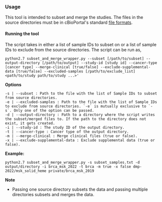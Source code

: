 ### Usage

This tool is intended to subset and merge the studies. The files in the source directories must be in cBioPortal's standard [file formats](https://docs.cbioportal.org/5.1-data-loading/data-loading/file-formats).

#### Running the tool

The script takes in either a list of sample IDs to subset on or a list of sample IDs to exclude from the source directories. The script can be run as,

```
python2.7 subset_and_merge_wrapper.py --subset [/path/to/subset] --output-directory [/path/to/output] --study-id [study id] --cancer-type [cancer type] --merge-clinical [true/false] --exclude-supplemental-data [true/false] --excluded-samples [/path/to/exclude_list] <path/to/study path/to/study ...>'
```

**Options**
```
-s | --subset : Path to the file with the list of Sample IDs to subset from source directories.
-e | --excluded-samples : Path to the file with the list of Sample IDs to exclude from source directories. `-e` is mutually exclusive to `-s`. Only one of the option can be passed.
-d | --output-directory : Path to a directory where the script writes the subset/merged files to. If the path to the directory does not exist, it gets created.
-i | --study-id : The study ID of the output directory.
-t | --cancer-type : Cancer type of the output directory.
-m | --merge-clinical : Merge clinical files (true or false).
-x | --exclude-supplemental-data : Exclude supplemental data (true or false).
```

**Example:**
```
python2.7 subset_and_merge_wrapper.py -s subset_samples.txt -d output/directory -i brca_msk_2022 -t brca -m true -x false dmp-2022/msk_solid_heme private/brca_msk_2019
```


**Note**
- Passing one source directory subsets the data and passing multiple directories subsets and merges the data.  


